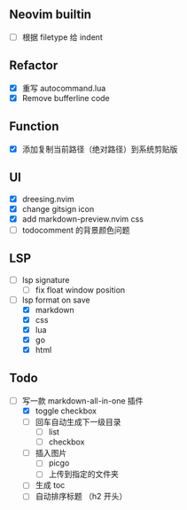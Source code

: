 ## Neovim builtin

- [ ] 根据 filetype 给 indent

## Refactor

- [x] 重写 autocommand.lua
- [x] Remove bufferline code

## Function

- [x] 添加复制当前路径（绝对路径）到系统剪贴版

## UI

- [x] dreesing.nvim
- [x] change gitsign icon
- [x] add markdown-preview.nvim css
- [ ] todocomment 的背景颜色问题

## LSP

- [ ] lsp signature
  - [ ] fix float window position
- [ ] lsp format on save
  - [x] markdown
  - [x] css
  - [x] lua
  - [x] go
  - [x] html

## Todo

- [ ] 写一款 markdown-all-in-one 插件
  - [x] toggle checkbox
  - [ ] 回车自动生成下一级目录
    - [ ] list
    - [ ] checkbox
  - [ ] 插入图片
    - [ ] picgo
    - [ ] 上传到指定的文件夹
  - [ ] 生成 toc
  - [ ] 自动排序标题 （h2 开头）
